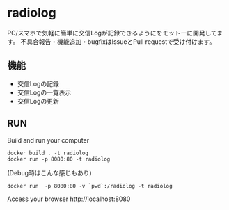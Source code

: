 # radiolog
PC/スマホで気軽に簡単に交信Logが記録できるようにをモットーに開発してます。
不具合報告・機能追加・bugfixはIssueとPull requestで受け付けます。

## 機能
* 交信Logの記録
* 交信Logの一覧表示
* 交信Logの更新

## RUN
Build and run your computer
```
docker build . -t radiolog
docker run -p 8080:80 -t radiolog
```

(Debug時はこんな感じもあり)
```
docker run  -p 8080:80 -v `pwd`:/radiolog -t radiolog
```
Access your browser http://localhost:8080


